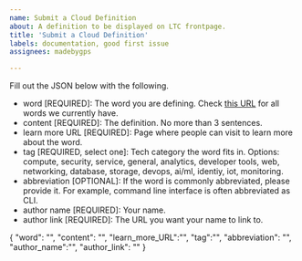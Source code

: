 ```yaml
---
name: Submit a Cloud Definition
about: A definition to be displayed on LTC frontpage.
title: 'Submit a Cloud Definition'
labels: documentation, good first issue
assignees: madebygps

---
```


Fill out the JSON below with the following.

- word [REQUIRED]: The word you are defining. Check [this URL](https://zealous-flower-0f27b070f.2.azurestaticapps.net/) for all words we currently have.
- content [REQUIRED]: The definition. No more than 3 sentences.
- learn more URL [REQUIRED]: Page where people can visit to learn more about the word.
- tag [REQUIRED, select one]: Tech category the word fits in. Options: compute, security, service, general, analytics, developer tools, web, networking, database, storage, devops, ai/ml, identiy, iot, monitoring.
- abbreviation [OPTIONAL]: If the word is commonly abbreviated, please provide it. For example, command line interface is often abbreviated as CLI.
- author name [REQUIRED]: Your name.
- author link [REQUIRED]: The URL you want your name to link to.

{
  "word": "",
  "content": "",
  "learn_more_URL":"",
  "tag":"",
  "abbreviation": "",
  "author_name":"",
  "author_link": ""
}
